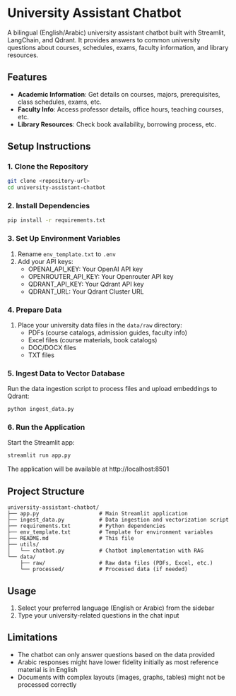 # University Assistant Chatbot

A bilingual (English/Arabic) university assistant chatbot built with Streamlit, LangChain, and Qdrant. It provides answers to common university questions about courses, schedules, exams, faculty information, and library resources.

## Features

- **Academic Information**: Get details on courses, majors, prerequisites, class schedules, exams, etc.
- **Faculty Info**: Access professor details, office hours, teaching courses, etc.
- **Library Resources**: Check book availability, borrowing process, etc.

## Setup Instructions

### 1. Clone the Repository

```bash
git clone <repository-url>
cd university-assistant-chatbot
```

### 2. Install Dependencies

```bash
pip install -r requirements.txt
```

### 3. Set Up Environment Variables

1. Rename `env_template.txt` to `.env`
2. Add your API keys:
   - OPENAI_API_KEY: Your OpenAI API key
   - OPENROUTER_API_KEY: Your Openrouter API key
   - QDRANT_API_KEY: Your Qdrant API key
   - QDRANT_URL: Your Qdrant Cluster URL

### 4. Prepare Data

1. Place your university data files in the `data/raw` directory:
   - PDFs (course catalogs, admission guides, faculty info)
   - Excel files (course materials, book catalogs)
   - DOC/DOCX files
   - TXT files

### 5. Ingest Data to Vector Database

Run the data ingestion script to process files and upload embeddings to Qdrant:

```bash
python ingest_data.py
```

### 6. Run the Application

Start the Streamlit app:

```bash
streamlit run app.py
```

The application will be available at http://localhost:8501

## Project Structure

```
university-assistant-chatbot/
├── app.py                   # Main Streamlit application
├── ingest_data.py           # Data ingestion and vectorization script
├── requirements.txt         # Python dependencies
├── env_template.txt         # Template for environment variables
├── README.md                # This file
├── utils/
│   └── chatbot.py           # Chatbot implementation with RAG
└── data/
    ├── raw/                 # Raw data files (PDFs, Excel, etc.)
    └── processed/           # Processed data (if needed)
```

## Usage

1. Select your preferred language (English or Arabic) from the sidebar
2. Type your university-related questions in the chat input

## Limitations

- The chatbot can only answer questions based on the data provided
- Arabic responses might have lower fidelity initially as most reference material is in English
- Documents with complex layouts (images, graphs, tables) might not be processed correctly 